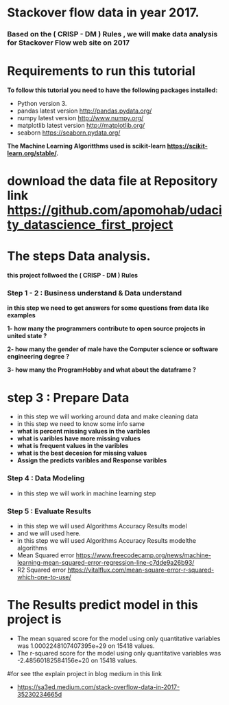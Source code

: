 # Stackover flow data in year 2017.

### Based on the ( CRISP - DM ) Rules , we will make data analysis for Stackover Flow web site on 2017

# Requirements to run this tutorial
**To follow this tutorial you need to have the following packages installed:**

- Python version  3.
- pandas latest version  http://pandas.pydata.org/ 
- numpy latest version http://www.numpy.org/
- matplotlib latest version http://matplotlib.org/
- seaborn https://seaborn.pydata.org/

**The Machine Learning Algoritthms used is scikit-learn  https://scikit-learn.org/stable/.**


# download the data file at Repository link https://github.com/apomohab/udacity_datascience_first_project

# The  steps Data analysis.

**this project follwoed the ( CRISP - DM ) Rules**

### Step 1 - 2 : Business understand & Data understand

**in this step we need to get answers for some questions from data like examples**

**1- how many the programmers contribute to open source projects in united state ?**

**2- how many the gender of male have the Computer science or software engineering degree ?**

**3- how many the ProgramHobby and what about the dataframe ?**


# step 3  : Prepare Data  

 - in this step we will working around data and make cleaning data 
 - in this step we need to know some info same 
 - **what is percent missing values in the varibles**
 - **what is varibles have more missing values** 
 - **what is frequent values in the varibles**
 - **what is the best decesion for missing values**
 - **Assign the predicts varibles and Response varibles**
 
 
 ### Step 4 :  Data Modeling
- in this step we will work in machine learning step


### Step 5 : Evaluate Results
- in this step we will used Algorithms Accuracy Results model
- and we will used here. 
- in this step we will used Algorithms Accuracy Results modelthe algorithms
- Mean Squared error https://www.freecodecamp.org/news/machine-learning-mean-squared-error-regression-line-c7dde9a26b93/
- R2 Squared error https://vitalflux.com/mean-square-error-r-squared-which-one-to-use/


# The Results predict model in this project is 
- The mean squared score for the model using only quantitative variables was 1.0002248107407395e+29 on 15418 values.
- The r-squared score for the model using only quantitative variables was -2.48560182584156e+20 on 15418 values.

#for see tthe explain project in blog medium in this link 

- https://sa3ed.medium.com/stack-overflow-data-in-2017-35230234665d
